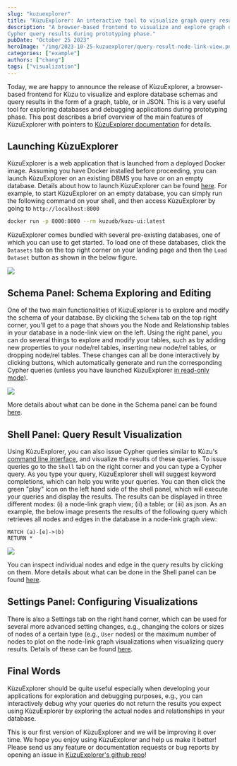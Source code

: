 ```yaml
---
slug: "kuzuexplorer"
title: "KùzuExplorer: An interactive tool to visualize graph query results and schemas"
description: "A browser-based frontend to visualize and explore graph database schemas and
Cypher query results during prototyping phase."
pubDate: "October 25 2023"
heroImage: "/img/2023-10-25-kuzuexplorer/query-result-node-link-view.png"
categories: ["example"]
authors: ["chang"]
tags: ["visualization"]
---
```


Today, we are happy to announce the release of KùzuExplorer, a browser-based frontend for Kùzu to
visualize and explore database schemas and query results in the form of a graph, table, or in JSON.
This is a very useful tool for exploring databases and debugging applications during prototyping
phase. This post describes a brief overview of the main features of KùzuExplorer with pointers to
[KùzuExplorer documentation](https://docs.kuzudb.com/visualization/) for details.

## Launching KùzuExplorer

KùzuExplorer is a web application that is launched from a deployed Docker image. Assuming you have Docker
installed before proceeding, you can launch KùzuExplorer on an existing DBMS you have or on an empty database.
Details about how to launch KùzuExplorer can be found [here](https://docs.kuzudb.com/visualization/#launching-kuzuexplorer).
For example, to start KùzuExplorer on an empty
database, you can simply run the following command on your shell, and then access KùzuExplorer by going to
`http://localhost:8000`

```bash
docker run -p 8000:8000 --rm kuzudb/kuzu-ui:latest
```

KùzuExplorer comes bundled with several pre-existing databases, one of which you can use to get started.
To load one of these databases, click the `Datasets` tab on the top right corner on your landing page
and then the `Load Dataset` button as shown in the below figure.

![](/img/2023-10-25-kuzuexplorer/preexisting-datasets.png)

## Schema Panel: Schema Exploring and Editing

One of the two main functionalities of KùzuExplorer is to explore and modify the schema of your database.
By clicking the `Schema` tab on the top right corner, you'll get to a page that shows you the
Node and Relationship tables in your database in a node-link view on the left. Using the right panel,
you can do several things to explore and modify your tables, such as by adding new properties to your
node/rel tables, inserting new node/rel tables, or dropping node/rel tables. These changes can all be done
interactively by clicking buttons, which automatically generate and run the corresponding Cypher queries
(unless you have launched KùzuExplorer [in read-only mode](https://docs.kuzudb.com/visualization/#access-mode)).

![](/img/2023-10-25-kuzuexplorer/schema-panel.png)

More details
about what can be done in the Schema panel can be found [here](https://docs.kuzudb.com/visualization/schema-panel).

## Shell Panel: Query Result Visualization

Using KùzuExplorer, you can also issue Cypher queries similar to Kùzu's
[command line interface](//docs.kuzudb.com/installation#command-line), and
visualize the results of these queries.
To issue queries go to the `Shell` tab on the right corner and you can type a Cypher query.
As you type your query, KùzuExplorer shell will suggest keyword completions, which can
help you write your queries. You can then click the green "play" icon on the left hand
side of the shell panel, which will execute your queries and display the results. The
results can be displayed in three different modes: (i) a node-link graph view; (ii) a table; or (iii) as json.
As an example, the below image presents the results of the following query which retrieves all nodes and edges
in the database in a node-link graph view:

```cypher
MATCH (a)-[e]->(b)
RETURN *
```

![](/img/2023-10-25-kuzuexplorer/query-result-node-link-view.png)

You can inspect individual nodes and edge in the query results by clicking on them. More details
about what can be done in the Shell panel can be found [here](https://docs.kuzudb.com/visualization/shell-panel).

## Settings Panel: Configuring Visualizations

There is also a Settings tab on the right hand corner, which can be used for several more advanced
setting changes, e.g., changing the colors or sizes of nodes of a certain type (e.g., `User` nodes) or
the maximum number of nodes to plot on the node-link graph visualizations when visualizing query results.
Details of these can be found [here](https://docs.kuzudb.com/visualization/settings-panel).

## Final Words

KùzuExplorer should be quite useful especially when developing your applications for exploration and debugging purposes, e.g.,
you can interactively debug why your queries do not return the results you expect using KùzuExplorer by exploring the
actual nodes and relationships in your database.

This is our first version of KùzuExplorer and we will be improving it over time.
We hope you enjoy using KùzuExplorer and help us make it better! Please send us any feature or documentation requests or
bug reports by opening an issue in [KùzuExplorer's github repo](https://github.com/kuzudb/explorer)!
